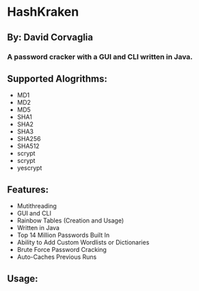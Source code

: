 # HashKraken
## By: David Corvaglia
### A password cracker with a GUI and CLI written in Java.
## Supported Alogrithms:
- MD1
- MD2
- MD5
- SHA1
- SHA2
- SHA3
- SHA256
- SHA512
- scrypt
- scrypt
- yescrypt
## Features:
- Mutithreading
- GUI and CLI
- Rainbow Tables (Creation and Usage)
- Written in Java
- Top 14 Million Passwords Built In
- Ability to Add Custom Wordlists or Dictionaries
- Brute Force Password Cracking
- Auto-Caches Previous Runs
## Usage: